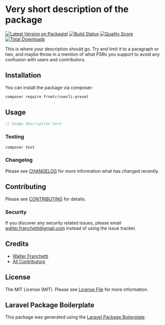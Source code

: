 # Very short description of the package

[![Latest Version on Packagist](https://img.shields.io/packagist/v/frnwtr/vuecli-preset.svg?style=flat-square)](https://packagist.org/packages/frnwtr/vuecli-preset)
[![Build Status](https://img.shields.io/travis/frnwtr/vuecli-preset/master.svg?style=flat-square)](https://travis-ci.org/frnwtr/vuecli-preset)
[![Quality Score](https://img.shields.io/scrutinizer/g/frnwtr/vuecli-preset.svg?style=flat-square)](https://scrutinizer-ci.com/g/frnwtr/vuecli-preset)
[![Total Downloads](https://img.shields.io/packagist/dt/frnwtr/vuecli-preset.svg?style=flat-square)](https://packagist.org/packages/frnwtr/vuecli-preset)

This is where your description should go. Try and limit it to a paragraph or two, and maybe throw in a mention of what PSRs you support to avoid any confusion with users and contributors.

## Installation

You can install the package via composer:

```bash
composer require frnwtr/vuecli-preset
```

## Usage

``` php
// Usage description here
```

### Testing

``` bash
composer test
```

### Changelog

Please see [CHANGELOG](CHANGELOG.md) for more information what has changed recently.

## Contributing

Please see [CONTRIBUTING](CONTRIBUTING.md) for details.

### Security

If you discover any security related issues, please email walter.franchetti@gmail.com instead of using the issue tracker.

## Credits

- [Walter Franchetti](https://github.com/frnwtr)
- [All Contributors](../../contributors)

## License

The MIT License (MIT). Please see [License File](LICENSE.md) for more information.

## Laravel Package Boilerplate

This package was generated using the [Laravel Package Boilerplate](https://laravelpackageboilerplate.com).